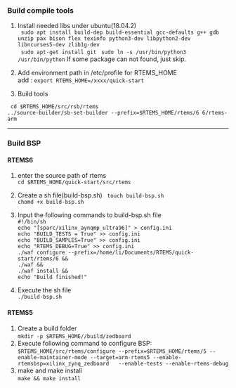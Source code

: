 ### Build compile tools
1. Install needed libs under ubuntu(18.04.2)   
   ``` sudo apt install build-dep build-essential gcc-defaults g++ gdb unzip pax bison flex texinfo python3-dev libpython2-dev libncurses5-dev zlib1g-dev```    
   ``` sudo apt-get install git```
   ``` sudo ln -s /usr/bin/python3 /usr/bin/python```
   If some package can not found, just skip.
   
2. Add environment path in /etc/profile for RTEMS_HOME   
   add :  ``` export RTEMS_HOME=/xxxx/quick-start ```     
   
3. Build tools
 
 ``` cd $RTEMS_HOME/src/rsb/rtems```   
 ``` ../source-builder/sb-set-builder --prefix=$RTEMS_HOME/rtems/6 6/rtems-arm ```     

*** 

### Build BSP 
#### RTEMS6
1. enter the source path of rtems    
  ``` cd $RTEMS_HOME/quick-start/src/rtems ```   
2. Create a sh file(build-bsp.sh)
  ``` touch build-bsp.sh```   
  ``` chomd +x build-bsp.sh ```    
3. Input the following commands to build-bsp.sh file   
 ``` #!/bin/sh   ```    
 ``` echo "[sparc/xilinx_aynqmp_ultra96]" > config.ini ```    
 ``` echo "BUILD_TESTS = True" >> config.ini ```    
 ``` echo "BUILD_SAMPLES=True" >> config.ini ```    
 ``` echo "RTEMS_DEBUG=True" >> config.ini ```    
 ``` ./waf configure --prefix=/home/li/Documents/RTEMS/quick-start/rtems/6 && ```     
 ``` ./waf && ```   
 ``` ./waf install && ```   
 ``` echo "Build finished!" ```      
  
4. Execute the sh file   
 ``` ./build-bsp.sh ```    

 
#### RTEMS5   
 1. Create a build folder   
 ``` mkdir -p $RTEMS_HOME//build/zedboard ```    
 2. Execute following command to configure BSP:   
 ``` $RTEMS_HOME/src/rtems/configure --prefix=$RTEMS_HOME/rtems/5 --enable-maintainer-mode --target=arm-rtems5 --enable-rtemsbsp=xilinx_zynq_zedboard   --enable-tests --enable-rtems-debug ```     
 3. make and make install   
  ``` make && make install ```   
